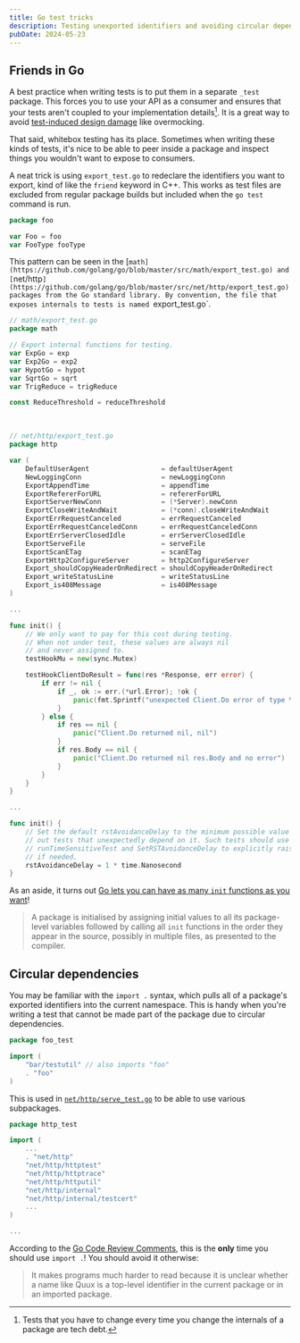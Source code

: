 ```yaml
---
title: Go test tricks
description: Testing unexported identifiers and avoiding circular dependencies
pubDate: 2024-05-23
---
```


## Friends in Go

A best practice when writing tests is to put them in a separate `_test` package.
This forces you to use your API as a consumer and ensures that your tests aren't coupled to your implementation details[^1].
It is a great way to avoid [test-induced design damage](https://www.tedinski.com/2018/10/09/relationship-induction-and-tests.html) like overmocking.

[^1]: Tests that you have to change every time you change the internals of a package are tech debt.

That said, whitebox testing has its place.
Sometimes when writing these kinds of tests, it's nice to be able to peer inside a package and inspect things you wouldn't want to expose to consumers.

A neat trick is using `export_test.go` to redeclare the identifiers you want to export, kind of like the `friend` keyword in C++.
This works as test files are excluded from regular package builds but included when the `go test` command is run.

```go
package foo

var Foo = foo
var FooType fooType
```

This pattern can be seen in the [`math](https://github.com/golang/go/blob/master/src/math/export_test.go) and [`net/http`](https://github.com/golang/go/blob/master/src/net/http/export_test.go) packages from the Go standard library.
By convention, the file that exposes internals to tests is named `export_test.go`.

```go
// math/export_test.go
package math

// Export internal functions for testing.
var ExpGo = exp
var Exp2Go = exp2
var HypotGo = hypot
var SqrtGo = sqrt
var TrigReduce = trigReduce

const ReduceThreshold = reduceThreshold
```

<br>

```go
// net/http/export_test.go
package http

var (
	DefaultUserAgent                  = defaultUserAgent
	NewLoggingConn                    = newLoggingConn
	ExportAppendTime                  = appendTime
	ExportRefererForURL               = refererForURL
	ExportServerNewConn               = (*Server).newConn
	ExportCloseWriteAndWait           = (*conn).closeWriteAndWait
	ExportErrRequestCanceled          = errRequestCanceled
	ExportErrRequestCanceledConn      = errRequestCanceledConn
	ExportErrServerClosedIdle         = errServerClosedIdle
	ExportServeFile                   = serveFile
	ExportScanETag                    = scanETag
	ExportHttp2ConfigureServer        = http2ConfigureServer
	Export_shouldCopyHeaderOnRedirect = shouldCopyHeaderOnRedirect
	Export_writeStatusLine            = writeStatusLine
	Export_is408Message               = is408Message
)

...

func init() {
	// We only want to pay for this cost during testing.
	// When not under test, these values are always nil
	// and never assigned to.
	testHookMu = new(sync.Mutex)

	testHookClientDoResult = func(res *Response, err error) {
		if err != nil {
			if _, ok := err.(*url.Error); !ok {
				panic(fmt.Sprintf("unexpected Client.Do error of type %T; want *url.Error", err))
			}
		} else {
			if res == nil {
				panic("Client.Do returned nil, nil")
			}
			if res.Body == nil {
				panic("Client.Do returned nil res.Body and no error")
			}
		}
	}
}

...

func init() {
	// Set the default rstAvoidanceDelay to the minimum possible value to shake
	// out tests that unexpectedly depend on it. Such tests should use
	// runTimeSensitiveTest and SetRSTAvoidanceDelay to explicitly raise the delay
	// if needed.
	rstAvoidanceDelay = 1 * time.Nanosecond
}
```

As an aside, it turns out [Go lets you can have as many `init` functions as you want](https://go.dev/ref/spec#Package_initialization)!

> A package is initialised by assigning initial values to all its package-level variables followed by calling all `init` functions in the order they appear in the source, possibly in multiple files, as presented to the compiler.

## Circular dependencies

You may be familiar with the `import .` syntax, which pulls all of a package's exported identifiers into the current namespace.
This is handy when you're writing a test that cannot be made part of the package due to circular dependencies.

```go
package foo_test

import (
    "bar/testutil" // also imports "foo"
    . "foo"
)
```

This is used in [`net/http/serve_test.go`](https://cs.opensource.google/go/go/+/master:src/net/http/serve_test.go) to be able to use various subpackages.

```go
package http_test

import (
    ...
    . "net/http"
    "net/http/httptest"
    "net/http/httptrace"
    "net/http/httputil"
    "net/http/internal"
    "net/http/internal/testcert"
    ...
)

...
```

According to the [Go Code Review Comments](https://go.dev/wiki/CodeReviewComments#import-dot), this is the **only** time you should use `import .`!
You should avoid it otherwise:

> It makes programs much harder to read because it is unclear whether a name like Quux is a top-level identifier in the current package or in an imported package.
